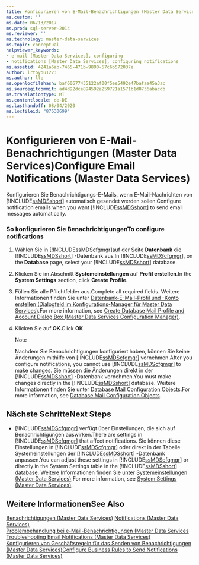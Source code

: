 ```yaml
---
title: Konfigurieren von E-Mail-Benachrichtigungen (Master Data Services) | Microsoft-Dokumentation
ms.custom: ''
ms.date: 06/13/2017
ms.prod: sql-server-2014
ms.reviewer: ''
ms.technology: master-data-services
ms.topic: conceptual
helpviewer_keywords:
- e-mail [Master Data Services], configuring
- notifications [Master Data Services], configuring notifications
ms.assetid: 4241a6ab-7465-471b-9890-57c6b572037e
author: lrtoyou1223
ms.author: lle
ms.openlocfilehash: baf60677435122af00f5ee5492e47bafaa45a3ac
ms.sourcegitcommit: ad4d92dce894592a259721a1571b1d8736abacdb
ms.translationtype: MT
ms.contentlocale: de-DE
ms.lasthandoff: 08/04/2020
ms.locfileid: "87630699"
---
```

# <a name="configure-email-notifications-master-data-services"></a><span data-ttu-id="bb36c-102">Konfigurieren von E-Mail-Benachrichtigungen (Master Data Services)</span><span class="sxs-lookup"><span data-stu-id="bb36c-102">Configure Email Notifications (Master Data Services)</span></span>
  <span data-ttu-id="bb36c-103">Konfigurieren Sie Benachrichtigungs-E-Mails, wenn E-Mail-Nachrichten von [!INCLUDE[ssMDSshort](../includes/ssmdsshort-md.md)] automatisch gesendet werden sollen.</span><span class="sxs-lookup"><span data-stu-id="bb36c-103">Configure notification emails when you want [!INCLUDE[ssMDSshort](../includes/ssmdsshort-md.md)] to send email messages automatically.</span></span>  
  
### <a name="to-configure-notifications"></a><span data-ttu-id="bb36c-104">So konfigurieren Sie Benachrichtigungen</span><span class="sxs-lookup"><span data-stu-id="bb36c-104">To configure notifications</span></span>  
  
1.  <span data-ttu-id="bb36c-105">Wählen Sie in [!INCLUDE[ssMDScfgmgr](../includes/ssmdscfgmgr-md.md)]auf der Seite **Datenbank** die [!INCLUDE[ssMDSshort](../includes/ssmdsshort-md.md)] -Datenbank aus.</span><span class="sxs-lookup"><span data-stu-id="bb36c-105">In [!INCLUDE[ssMDScfgmgr](../includes/ssmdscfgmgr-md.md)], on the **Database** page, select your [!INCLUDE[ssMDSshort](../includes/ssmdsshort-md.md)] database.</span></span>  
  
2.  <span data-ttu-id="bb36c-106">Klicken Sie im Abschnitt **Systemeinstellungen** auf **Profil erstellen**.</span><span class="sxs-lookup"><span data-stu-id="bb36c-106">In the **System Settings** section, click **Create Profile**.</span></span>  
  
3.  <span data-ttu-id="bb36c-107">Füllen Sie alle Pflichtfelder aus.</span><span class="sxs-lookup"><span data-stu-id="bb36c-107">Complete all required fields.</span></span> <span data-ttu-id="bb36c-108">Weitere Informationen finden Sie unter [Datenbank-E-Mail-Profil und -Konto erstellen &#40;Dialogfeld im Konfigurations-Manager für Master Data Services&#41;](../../2014/master-data-services/create-database-mail-profile-and-account-dialog-box.md).</span><span class="sxs-lookup"><span data-stu-id="bb36c-108">For more information, see [Create Database Mail Profile and Account Dialog Box &#40;Master Data Services Configuration Manager&#41;](../../2014/master-data-services/create-database-mail-profile-and-account-dialog-box.md).</span></span>  
  
4.  <span data-ttu-id="bb36c-109">Klicken Sie auf **OK**.</span><span class="sxs-lookup"><span data-stu-id="bb36c-109">Click **OK**.</span></span>  
  
    > [!NOTE]  
    >  <span data-ttu-id="bb36c-110">Nachdem Sie Benachrichtigungen konfiguriert haben, können Sie keine Änderungen mithilfe von [!INCLUDE[ssMDScfgmgr](../includes/ssmdscfgmgr-md.md)] vornehmen.</span><span class="sxs-lookup"><span data-stu-id="bb36c-110">After you configure notifications, you cannot use [!INCLUDE[ssMDScfgmgr](../includes/ssmdscfgmgr-md.md)] to make changes.</span></span> <span data-ttu-id="bb36c-111">Sie müssen die Änderungen direkt in der [!INCLUDE[ssMDSshort](../includes/ssmdsshort-md.md)] -Datenbank vornehmen.</span><span class="sxs-lookup"><span data-stu-id="bb36c-111">You must make changes directly in the [!INCLUDE[ssMDSshort](../includes/ssmdsshort-md.md)] database.</span></span> <span data-ttu-id="bb36c-112">Weitere Informationen finden Sie unter [Database Mail Configuration Objects](../relational-databases/database-mail/database-mail-configuration-objects.md).</span><span class="sxs-lookup"><span data-stu-id="bb36c-112">For more information, see [Database Mail Configuration Objects](../relational-databases/database-mail/database-mail-configuration-objects.md).</span></span>  
  
## <a name="next-steps"></a><span data-ttu-id="bb36c-113">Nächste Schritte</span><span class="sxs-lookup"><span data-stu-id="bb36c-113">Next Steps</span></span>  
  
-   <span data-ttu-id="bb36c-114">[!INCLUDE[ssMDScfgmgr](../includes/ssmdscfgmgr-md.md)] verfügt über Einstellungen, die sich auf Benachrichtigungen auswirken.</span><span class="sxs-lookup"><span data-stu-id="bb36c-114">There are settings in [!INCLUDE[ssMDScfgmgr](../includes/ssmdscfgmgr-md.md)] that affect notifications.</span></span> <span data-ttu-id="bb36c-115">Sie können diese Einstellungen in [!INCLUDE[ssMDScfgmgr](../includes/ssmdscfgmgr-md.md)] oder direkt in der Tabelle Systemeinstellungen der [!INCLUDE[ssMDSshort](../includes/ssmdsshort-md.md)] -Datenbank anpassen.</span><span class="sxs-lookup"><span data-stu-id="bb36c-115">You can adjust these settings in [!INCLUDE[ssMDScfgmgr](../includes/ssmdscfgmgr-md.md)] or directly in the System Settings table in the [!INCLUDE[ssMDSshort](../includes/ssmdsshort-md.md)] database.</span></span> <span data-ttu-id="bb36c-116">Weitere Informationen finden Sie unter [Systemeinstellungen &#40;Master Data Services&#41;](system-settings-master-data-services.md).</span><span class="sxs-lookup"><span data-stu-id="bb36c-116">For more information, see [System Settings &#40;Master Data Services&#41;](system-settings-master-data-services.md).</span></span>  
  
## <a name="see-also"></a><span data-ttu-id="bb36c-117">Weitere Informationen</span><span class="sxs-lookup"><span data-stu-id="bb36c-117">See Also</span></span>  
 <span data-ttu-id="bb36c-118">[Benachrichtigungen &#40;Master Data Services&#41;](../../2014/master-data-services/notifications-master-data-services.md) </span><span class="sxs-lookup"><span data-stu-id="bb36c-118">[Notifications &#40;Master Data Services&#41;](../../2014/master-data-services/notifications-master-data-services.md) </span></span>  
 <span data-ttu-id="bb36c-119">[Problembehandlung bei e-Mail-Benachrichtigungen (Master Data Services](https://social.technet.microsoft.com/wiki/contents/articles/troubleshooting-email-notifications-master-data-services.aspx) </span><span class="sxs-lookup"><span data-stu-id="bb36c-119">[Troubleshooting Email Notifications (Master Data Services)](https://social.technet.microsoft.com/wiki/contents/articles/troubleshooting-email-notifications-master-data-services.aspx) </span></span>  
 [<span data-ttu-id="bb36c-120">Konfigurieren von Geschäftsregeln für das Senden von Benachrichtigungen &#40;Master Data Services&#41;</span><span class="sxs-lookup"><span data-stu-id="bb36c-120">Configure Business Rules to Send Notifications &#40;Master Data Services&#41;</span></span>](../../2014/master-data-services/configure-business-rules-to-send-notifications-master-data-services.md)  
  
  
